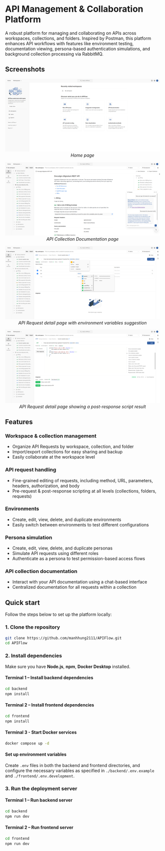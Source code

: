 # API Management & Collaboration Platform
A robust platform for managing and collaborating on APIs across workspaces, collections, and folders. Inspired by Postman, this platform enhances API workflows with features like environment testing, documentation viewing, persona-based authentication simulations, and background collection processing via RabbitMQ.

## Screenshots
<p align="center">
  <img src="resources/homepage.png" alt="Home page"/>
  <br/>
  <em>Home page</em>
</p>

<p align="center">
  <img src="resources/documentpage-chat.png" alt="API Collection Documentation page"/>
  <br/>
  <em>API Collection Documentation page</em>
</p>

<p align="center">
  <img src="resources/requestpage-variablesugestion.png" alt="API Request detail page with environment variables suggestion"/>
  <br/>
  <em>API Request detail page with environment variables suggestion</em>
</p>

<p align="center">
  <img src="resources/requestpage-postresponse.png" alt="API Request detail page after sending with Post-response script"/>
  <br/>
  <em>API Request detail page showing a post-response script result</em>
</p>

## Features
### Workspace & collection management
- Organize API Requests by workspace, collection, and folder
- Import/export collections for easy sharing and backup
- Easily collaborate at the workspace level

### API request handling
- Fine-grained editing of requests, including method, URL, parameters, headers, authorization, and body
- Pre-request & post-response scripting at all levels (collections, folders, requests)

### Environments
- Create, edit, view, delete, and duplicate environments
- Easily switch between environments to test different configurations

### Persona simulation
- Create, edit, view, delete, and duplicate personas
- Simulate API requests using different roles
- Authenticate as a persona to test permission-based access flows

### API collection documentation
- Interact with your API documentation using a chat-based interface
- Centralized documentation for all requests within a collection


## Quick start
Follow the steps below to set up the platform locally:
### 1. Clone the repository
```bash
git clone https://github.com/manhhung2111/APIFlow.git
cd APIFlow
```
### 2. Install dependencies
Make sure you have <b>Node.js</b>, <b>npm</b>, <b>Docker Desktop</b> installed.
#### Terminal 1 – Install backend dependencies
```bash
cd backend
npm install
```
#### Terminal 2 – Install frontend dependencies
```bash
cd frontend
npm install
```
#### Terminal 3 - Start Docker services
```bash
docker compose up -d
```

#### Set up environment variables
Create `.env` files in both the backend and frontend directories, and configure the necessary variables as specified in `./backend/.env.example` and `./frontend/.env.development`.

### 3. Run the deployment server
#### Terminal 1 – Run backend server
```bash
cd backend
npm run dev
```
#### Terminal 2 – Run frontend server
```bash
cd frontend
npm run dev
```

